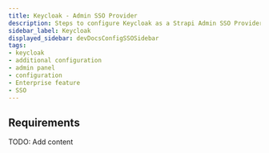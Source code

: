 ```yaml
---
title: Keycloak - Admin SSO Provider
description: Steps to configure Keycloak as a Strapi Admin SSO Provider
sidebar_label: Keycloak
displayed_sidebar: devDocsConfigSSOSidebar
tags:
- keycloak
- additional configuration
- admin panel
- configuration
- Enterprise feature
- SSO 
---
```


## Requirements

TODO: Add content
